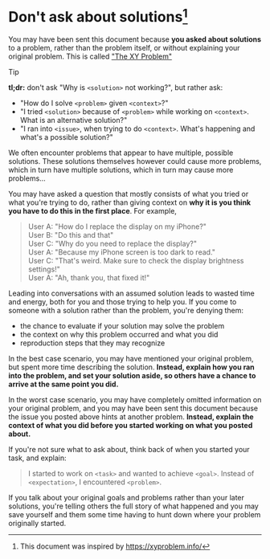 # Don't ask about solutions[^1]

You may have been sent this document because **you asked about solutions** to a problem, rather than the problem itself, or without explaining your original problem.
This is called ["The XY Problem"](https://en.wikipedia.org/wiki/XY_problem)

> [!TIP]
> **tl;dr:** don't ask "Why is `<solution>` not working?", but rather ask:
> - "How do I solve `<problem>` given `<context>`?"
> - "I tried `<solution>` because of `<problem>` while working on `<context>`. What is an alternative solution?"
> - "I ran into `<issue>`, when trying to do `<context>`. What's happening and what's a possible solution?"

We often encounter problems that appear to have multiple, possible solutions. These solutions themselves however could cause more problems, which in turn have multiple solutions, which in turn may cause more problems...

You may have asked a question that mostly consists of what you tried or what you're trying to do, rather than giving context on **why it is you think you have to do this in the first place**. For example,

> User A: "How do I replace the display on my iPhone?"<br/>
> User B: "Do this and that"<br/>
> User C: "Why do you need to replace the display?"<br/>
> User A: "Because my iPhone screen is too dark to read."<br/>
> User C: "That's weird. Make sure to check the display brightness settings!"<br/>
> User A: "Ah, thank you, that fixed it!"

Leading into conversations with an assumed solution leads to wasted time and energy, both for you and those trying to help you.
If you come to someone with a solution rather than the problem, you're denying them:
- the chance to evaluate if your solution may solve the problem
- the context on why this problem occurred and what you did
- reproduction steps that they may recognize

In the best case scenario, you may have mentioned your original problem, but spent more time describing the solution. **Instead, explain how you ran into the problem, and set your solution aside, so others have a chance to arrive at the same point you did.**

In the worst case scenario, you may have completely omitted information on your original problem, and you may have been sent this document because the issue you posted above hints at another problem. **Instead, explain the context of what you did before you started working on what you posted about.**

If you're not sure what to ask about, think back of when you started your task, and explain:
> I started to work on `<task>` and wanted to achieve `<goal>`.
> Instead of `<expectation>`, I encountered `<problem>`.

If you talk about your original goals and problems rather than your later solutions, you're telling others the full story of what happened and you may save yourself and them some time having to hunt down where your problem originally started.

[^1]: This document was inspired by https://xyproblem.info/
